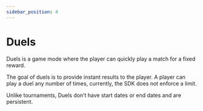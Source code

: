 ```yaml
---
sidebar_position: 4
---
```

# Duels

Duels is a game mode where the player can quickly play a match for a fixed reward.
 
The goal of duels is to provide instant results to the player. A player can play a duel any number of times, currently, the SDK does not enforce a limit.
 
Unlike tournaments, Duels don’t have start dates or end dates and are persistent.
